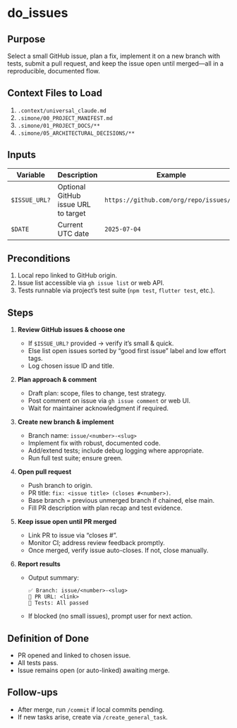 # do_issues

## Purpose
Select a small GitHub issue, plan a fix, implement it on a new branch with tests, submit a pull request, and keep the issue open until merged—all in a reproducible, documented flow.

## Context Files to Load
1. `.context/universal_claude.md`
2. `.simone/00_PROJECT_MANIFEST.md`
3. `.simone/01_PROJECT_DOCS/**`
4. `.simone/05_ARCHITECTURAL_DECISIONS/**`

## Inputs
| Variable       | Description                                     | Example             |
|----------------|-------------------------------------------------|---------------------|
| `$ISSUE_URL?`  | Optional GitHub issue URL to target             | `https://github.com/org/repo/issues/42` |
| `$DATE`        | Current UTC date                                | `2025-07-04`        |

## Preconditions
1. Local repo linked to GitHub origin.  
2. Issue list accessible via `gh issue list` or web API.  
3. Tests runnable via project’s test suite (`npm test`, `flutter test`, etc.).

## Steps
1. **Review GitHub issues & choose one**  
   - If `$ISSUE_URL?` provided → verify it’s small & quick.  
   - Else list open issues sorted by “good first issue” label and low effort tags.  
   - Log chosen issue ID and title.

2. **Plan approach & comment**  
   - Draft plan: scope, files to change, test strategy.  
   - Post comment on issue via `gh issue comment` or web UI.  
   - Wait for maintainer acknowledgment if required.

3. **Create new branch & implement**  
   - Branch name: `issue/<number>-<slug>`  
   - Implement fix with robust, documented code.  
   - Add/extend tests; include debug logging where appropriate.  
   - Run full test suite; ensure green.

4. **Open pull request**  
   - Push branch to origin.  
   - PR title: `fix: <issue title> (closes #<number>)`.  
   - Base branch = previous unmerged branch if chained, else main.  
   - Fill PR description with plan recap and test evidence.

5. **Keep issue open until PR merged**  
   - Link PR to issue via “closes #<number>”.  
   - Monitor CI; address review feedback promptly.  
   - Once merged, verify issue auto-closes. If not, close manually.

6. **Report results**  
   - Output summary:  
     ```
     ✅ Branch: issue/<number>-<slug>
     🔗 PR URL: <link>
     🧪 Tests: All passed
     ```
   - If blocked (no small issues), prompt user for next action.

## Definition of Done
- PR opened and linked to chosen issue.  
- All tests pass.  
- Issue remains open (or auto-linked) awaiting merge.

## Follow-ups
- After merge, run `/commit` if local commits pending.  
- If new tasks arise, create via `/create_general_task`.